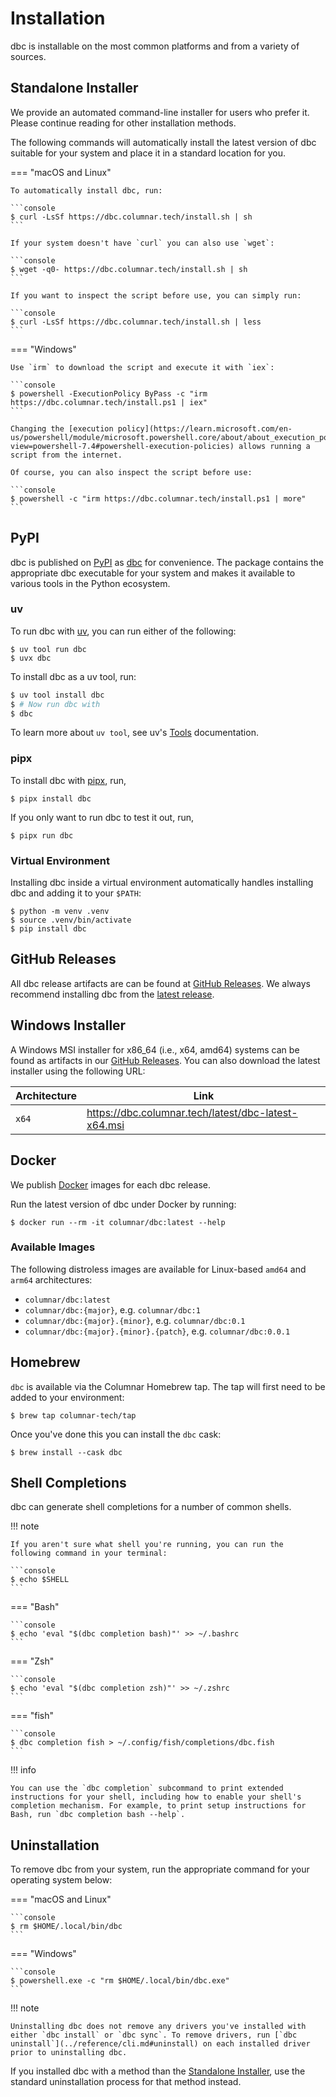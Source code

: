 <!--
Copyright 2025 Columnar Technologies Inc.

Licensed under the Apache License, Version 2.0 (the "License");
you may not use this file except in compliance with the License.
You may obtain a copy of the License at

    http://www.apache.org/licenses/LICENSE-2.0

Unless required by applicable law or agreed to in writing, software
distributed under the License is distributed on an "AS IS" BASIS,
WITHOUT WARRANTIES OR CONDITIONS OF ANY KIND, either express or implied.
See the License for the specific language governing permissions and
limitations under the License.
-->

# Installation

dbc is installable on the most common platforms and from a variety of sources.

## Standalone Installer

We provide an automated command-line installer for users who prefer it.
Please continue reading for other installation methods.

The following commands will automatically install the latest version of dbc suitable for your system and place it in a standard location for you.

=== "macOS and Linux"

    To automatically install dbc, run:

    ```console
    $ curl -LsSf https://dbc.columnar.tech/install.sh | sh
    ```

    If your system doesn't have `curl` you can also use `wget`:

    ```console
    $ wget -q0- https://dbc.columnar.tech/install.sh | sh
    ```

    If you want to inspect the script before use, you can simply run:

    ```console
    $ curl -LsSf https://dbc.columnar.tech/install.sh | less
    ```

=== "Windows"

    Use `irm` to download the script and execute it with `iex`:

    ```console
    $ powershell -ExecutionPolicy ByPass -c "irm https://dbc.columnar.tech/install.ps1 | iex"
    ```

    Changing the [execution policy](https://learn.microsoft.com/en-us/powershell/module/microsoft.powershell.core/about/about_execution_policies?view=powershell-7.4#powershell-execution-policies) allows running a script from the internet.

    Of course, you can also inspect the script before use:

    ```console
    $ powershell -c "irm https://dbc.columnar.tech/install.ps1 | more"
    ```

## PyPI

dbc is published on [PyPI](https://pypi.org/) as [dbc](https://pypi.org/project/dbc/) for convenience. The package contains the appropriate dbc executable for your system and makes it available to various tools in the Python ecosystem.

### uv

To run dbc with [uv](https://docs.astral.sh/uv/), you can run either of the following:

```console
$ uv tool run dbc
$ uvx dbc
```

To install dbc as a uv tool, run:

```sh
$ uv tool install dbc
$ # Now run dbc with
$ dbc
```

To learn more about `uv tool`, see uv's [Tools](https://docs.astral.sh/uv/concepts/tools/) documentation.

### pipx

To install dbc with [pipx](https://pipx.pypa.io/stable/installation/), run,

```console
$ pipx install dbc
```

If you only want to run dbc to test it out, run,

```console
$ pipx run dbc
```

### Virtual Environment

Installing dbc inside a virtual environment automatically handles installing dbc and adding it to your `$PATH`:

```console
$ python -m venv .venv
$ source .venv/bin/activate
$ pip install dbc
```

## GitHub Releases

All dbc release artifacts are can be found at [GitHub Releases](https://github.com/columnar-tech/dbc/releases).
We always recommend installing dbc from the [latest release](https://github.com/columnar-tech/dbc/releases/latest).

## Windows Installer

A Windows MSI installer for x86_64 (i.e., x64, amd64) systems can be found as artifacts in our [GitHub Releases](https://github.com/columnar-tech/dbc/releases).
You can also download the latest installer using the following URL:

| Architecture | Link                                                    |
|--------------|---------------------------------------------------------|
| `x64`        | <https://dbc.columnar.tech/latest/dbc-latest-x64.msi>   |

## Docker

We publish [Docker](https://docker.io) images for each dbc release.

Run the latest version of dbc under Docker by running:

```console
$ docker run --rm -it columnar/dbc:latest --help
```

### Available Images

The following distroless images are available for Linux-based `amd64` and `arm64` architectures:

- `columnar/dbc:latest`
- `columnar/dbc:{major}`, e.g. `columnar/dbc:1`
- `columnar/dbc:{major}.{minor}`, e.g. `columnar/dbc:0.1`
- `columnar/dbc:{major}.{minor}.{patch}`, e.g. `columnar/dbc:0.0.1`

## Homebrew

`dbc` is available via the Columnar Homebrew tap. The tap will first need
to be added to your environment:

```console
$ brew tap columnar-tech/tap
```

Once you've done this you can install the `dbc` cask:

```console
$ brew install --cask dbc
```

## Shell Completions

dbc can generate shell completions for a number of common shells.

!!! note

    If you aren't sure what shell you're running, you can run the following command in your terminal:

    ```console
    $ echo $SHELL
    ```

=== "Bash"

    ```console
    $ echo 'eval "$(dbc completion bash)"' >> ~/.bashrc
    ```

=== "Zsh"

    ```console
    $ echo 'eval "$(dbc completion zsh)"' >> ~/.zshrc
    ```

=== "fish"

    ```console
    $ dbc completion fish > ~/.config/fish/completions/dbc.fish
    ```

!!! info

    You can use the `dbc completion` subcommand to print extended instructions for your shell, including how to enable your shell's completion mechanism. For example, to print setup instructions for Bash, run `dbc completion bash --help`.

## Uninstallation

To remove dbc from your system, run the appropriate command for your operating system below:

=== "macOS and Linux"

    ```console
    $ rm $HOME/.local/bin/dbc
    ```

=== "Windows"

    ```console
    $ powershell.exe -c "rm $HOME/.local/bin/dbc.exe"
    ```

!!! note

    Uninstalling dbc does not remove any drivers you've installed with either `dbc install` or `dbc sync`. To remove drivers, run [`dbc uninstall`](../reference/cli.md#uninstall) on each installed driver prior to uninstalling dbc.

If you installed dbc with a method than the [Standalone Installer](#standalone-installer), use the standard uninstallation process for that method instead.
